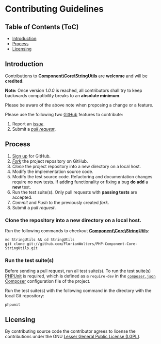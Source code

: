 # Contributing Guidelines

## Table of Contents (ToC)

* [Introduction](#introduction)
* [Process](#process)
* [Licensing](#licensing)

## Introduction

Contributions to [**Component\Core\StringUtils**][10] are **welcome** and will
be **credited**.

**Note:** Once version *1.0.0* is reached, all contributors shall try to keep
backwards compatibility breaks to an **absolute minimum**.

Please be aware of the above note when proposing a change or a feature.

Please use the following two [GitHub][1] features to contribute:

1. Report an [*issue*][11].
2. Submit a [*pull request*][12].

## Process

1. [Sign up][2] for GitHub.
2. [*Fork*][13] the project repository on GitHub.
3. *Clone* the project repository into a new directory on a local host.
4. Modify the implementation source code.
5. Modify the test source code. Refactoring and documentation changes require no
   new tests. If adding functionality or fixing a bug **do add** a **new** test.
6. Run the test suite(s). Only pull requests with **passing tests** are
   accepted.
7. *Commit* and *Push* to the previously created *fork*.
8. Submit a *pull request*.

### Clone the repository into a new directory on a local host.

Run the following commands to checkout [**Component\Core\StringUtils**][10]:

    md StringUtils && cd StringUtils
    git clone git://github.com/FlorianWolters/PHP-Component-Core-StringUtils.git

### Run the test suite(s)

Before sending a pull request, run all test suite(s). To run the test suite(s)
[PHPUnit][3] is required, which is defined as a `require-dev` in the
[`composer.json`][14] [Composer][4] configuration file of the project.

Run the test suite(s) with the following command in the directory with the local
Git repository:

    phpunit

## Licensing

By contributing source code the contributor agrees to license the contributions
under the GNU [Lesser General Public License (LGPL)][5].

[1]: https://github.com
     "GitHub"
[2]: https://github.com/signup/free
     "Sign up for GitHub"
[3]: https://phpunit.de
     "PHPUnit"
[4]: https://getcomposer.com
     "Composer"
[5]: https://gnu.org/licenses/lgpl.txt
     "GNU Lesser General Public License"
[10]: https://github.com/FlorianWolters/PHP-Component-Core-StringUtils
      "FlorianWolters/PHP-Component-Core-StringUtils · GitHub"
[11]: https://github.com/FlorianWolters/PHP-Component-Core-StringUtils/issues
      "Issues · FlorianWolters/PHP-Component-Core-StringUtils · GitHub"
[12]: https://github.com/FlorianWolters/PHP-Component-Core-StringUtils/pulls
      "Pull Requests · FlorianWolters/PHP-Component-Core-StringUtils · GitHub"
[13]: https://github.com/FlorianWolters/PHP-Component-Core-StringUtils/fork
      "Fork your own copy of FlorianWolters/PHP-Component-Core-StringUtils to your account"
[14]: https://github.com/FlorianWolters/PHP-Component-Core-StringUtils/blob/master/composer.json
      "PHP-Component-Core-StringUtils/composer.json at master · FlorianWolters/PHP-Component-Core-StringUtils"
